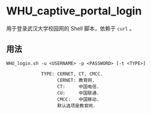 # WHU_captive_portal_login

用于登录武汉大学校园网的 Shell 脚本，依赖于 `curl` 。

## 用法

    WHU_login.sh -u <USERNAME> -p <PASSWORD> [-t <TYPE>]
    
                 TYPE: CERNET, CT, CMCC.
                       CERNET: 教育网.
                       CT:     中国电信.
                       CU:     中国联通.
                       CMCC:   中国移动.
                       默认选项是教育网.
